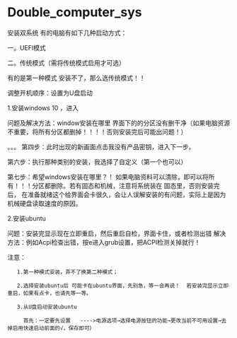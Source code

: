 # Double_computer_sys

安装双系统
有的电脑有如下几种启动方式：

 一。UEFI模式
 
 二。传统模式（需将传统模式启用才可选）
 
 有的是第一种模式 安装不了，那么选传统模式！！
 
调整开机顺序：设置为U盘启动


1.安装windows 10 ，进入
>>

   问题及解决方法：window安装在哪里 界面下的的分区没有删干净（如果电脑资源不重要，将所有分区都删掉！！！！否则安装完后可能出问题！）

。。。
第四步：此时出现的新画面点击我没有产品密钥，进入下一步。

第六步：执行那种类别的安装，我选择了自定义（第一个也可以）

第七步：希望windows安装在哪里？！   如果电脑资料可以清除，即可以将所有！！！分区都删除。若有固态和机械，注意将系统装在 固态里，否则安装完后，
       在准备就绪这个给界面会卡很久，会让人误解安装的有问题，实际上是因为机械硬盘读取速度的原因。
       
2.安装ubuntu

 问题：安装完显示现在立即重启，然后重启自检，界面卡住，或者检测出错
 解决方法：例如Acpi检查出错，按e进入grub设置，把ACPI检测关掉就行！
  
       
注意： 
            
       1.第一种模式安装，弄不了换第二种模式；

       2.选择安装ubuntu后 可能卡在ubuntu界面，先别急，等一会再说！  若安装完显示立即重启，如果有点卡，也请先等一等。
       
       3.从U盘启动安装ubuntu
       
         首先：一定要先设置   ---->电源选项→选择电源按钮的功能→更改当前不可用设置→去掉启用快速启动前面的√，保存即可）
       


